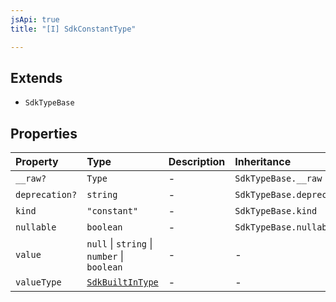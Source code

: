 ```yaml
---
jsApi: true
title: "[I] SdkConstantType"

---
```

## Extends

- `SdkTypeBase`

## Properties

| Property | Type | Description | Inheritance |
| :------ | :------ | :------ | :------ |
| `__raw?` | `Type` | - | `SdkTypeBase.__raw` |
| `deprecation?` | `string` | - | `SdkTypeBase.deprecation` |
| `kind` | `"constant"` | - | `SdkTypeBase.kind` |
| `nullable` | `boolean` | - | `SdkTypeBase.nullable` |
| `value` | `null` \| `string` \| `number` \| `boolean` | - | - |
| `valueType` | [`SdkBuiltInType`](SdkBuiltInType.md) | - | - |
